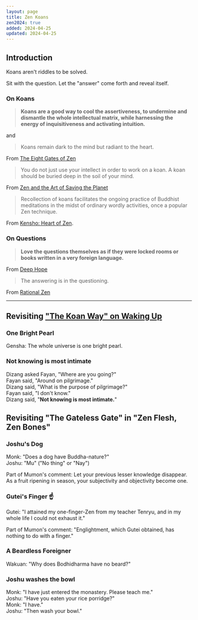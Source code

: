 ```yaml
---
layout: page
title: Zen Koans
zen2024: true
added: 2024-04-25
updated: 2024-04-25
---
```



## Introduction
 
Koans aren't riddles to be solved.

Sit with the question. Let the "answer" come forth and reveal itself.

### On Koans

> **Koans are a good way to cool the assertiveness, to undermine and dismantle the whole intellectual matrix, while harnessing the energy of inquisitiveness and activating intuition.**

and

> Koans remain dark to the mind but radiant to the heart.

From [The Eight Gates of Zen](/thinking/zen/the-eight-gates-of-zen/)

> You do not just use your intellect in order to work on a koan. A koan should be buried deep in the soil of your mind.

From [Zen and the Art of Saving the Planet](/thinking/zen/zen-and-the-art-of-saving-the-planet/)

> Recollection of koans facilitates the ongoing practice of Buddhist meditations in the midst of ordinary wordly activities, once a popular Zen technique.

From [Kensho: Heart of Zen](/thinking/zen/kensho-heart-of-zen/).

### On Questions

> **Love the questions themselves as if they were locked rooms or books written in a very foreign language.**

From [Deep Hope](/thinking/zen/deep-hope/)

> The answering is in the questioning.

From [Rational Zen](/thinking/zen/rational-zen/)

---

## Revisiting ["The Koan Way" on Waking Up](https://app.wakingup.com/practice/the-koan-way)

### One Bright Pearl

Gensha: The whole universe is one bright pearl.

### Not knowing is most intimate

Dizang asked Fayan, "Where are you going?"<br>
Fayan said, "Around on pilgrimage."<br>
Dizang said, "What is the purpose of pilgrimage?"<br>
Fayan said, "I don't know."<br>
Dizang said, "**Not knowing is most intimate.**"

## Revisiting "The Gateless Gate" in "Zen Flesh, Zen Bones"

### Joshu's Dog

Monk: "Does a dog have Buddha-nature?"<br>
Joshu: "Mu" ("No thing" or "Nay")

Part of Mumon's comment: Let your previous lesser knowledge disappear. As a fruit ripening in season, your subjectivity and objectivity become one.

### Gutei's Finger ☝️

Gutei: "I attained my one-finger-Zen from my teacher Tenryu, and in my whole life I could not exhaust it."

Part of Mumon's comment: "Englightment, which Gutei obtained, has nothing to do with a finger."

### A Beardless Foreigner

Wakuan: "Why does Bodhidharma have no beard?"

### Joshu washes the bowl

Monk: "I have just entered the monastery. Please teach me."<br>
Joshu: "Have you eaten your rice porridge?"<br>
Monk: "I have."<br>
Joshu: "Then wash your bowl."